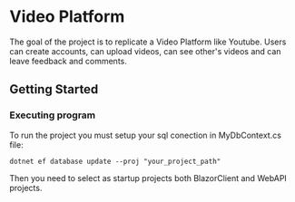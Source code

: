 # Video Platform

The goal of the project is to replicate a Video Platform like Youtube.
Users can create accounts, can upload videos, can see other's videos 
and can leave feedback and comments.

## Getting Started

### Executing program

To run the project you must setup your sql conection in MyDbContext.cs file:
```
dotnet ef database update --proj "your_project_path"
```

Then you need to select as startup projects both BlazorClient and WebAPI projects.